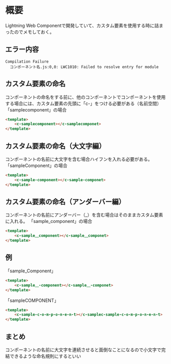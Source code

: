 # 概要

Lightning Web Componentで開発していて、カスタム要素を使用する時に詰まったのでメモしておく。

## エラー内容

```powershell-interactive
Compilation Failure 
  コンポーネント名.js:0,0: LWC1010: Failed to resolve entry for module
```

## カスタム要素の命名
コンポーネントの命名をする前に、他のコンポーネントでコンポーネントを使用する場合には、カスタム要素の先頭に「c-」をつける必要がある（名前空間）
「samplecomponent」の場合

```html
<template>
    <c-samplecomponent></c-samplecomponet>
</template>
```

## カスタム要素の命名（大文字編）
コンポーネントの名前に大文字を含む場合ハイフンを入れる必要がある。
「sampleComponent」の場合

```html
<template>
    <c-sample-component></c-sample-componet>
</template>
```

## カスタム要素の命名（アンダーバー編）
コンポーネントの名前にアンダーバー（_）を含む場合はそのままカスタム要素に入れる。 
「sample_component」の場合

```html
<template>
    <c-sample＿component></c-sample＿componet>
</template>
```

## 例
「sample_Component」

```html
<template>
    <c-sample＿-component></c-sample＿-componet>
</template>
```
「sampleCOMPONENT」

```html
<template>
    <c-sample-c-o-m-p-o-n-e-n-t></c-samplec-sample-c-o-m-p-o-n-e-n-t>
</template>
```

## まとめ
コンポーネントの名前に大文字を連続させると面倒なことになるので小文字で完結できるような命名規則にするといい
